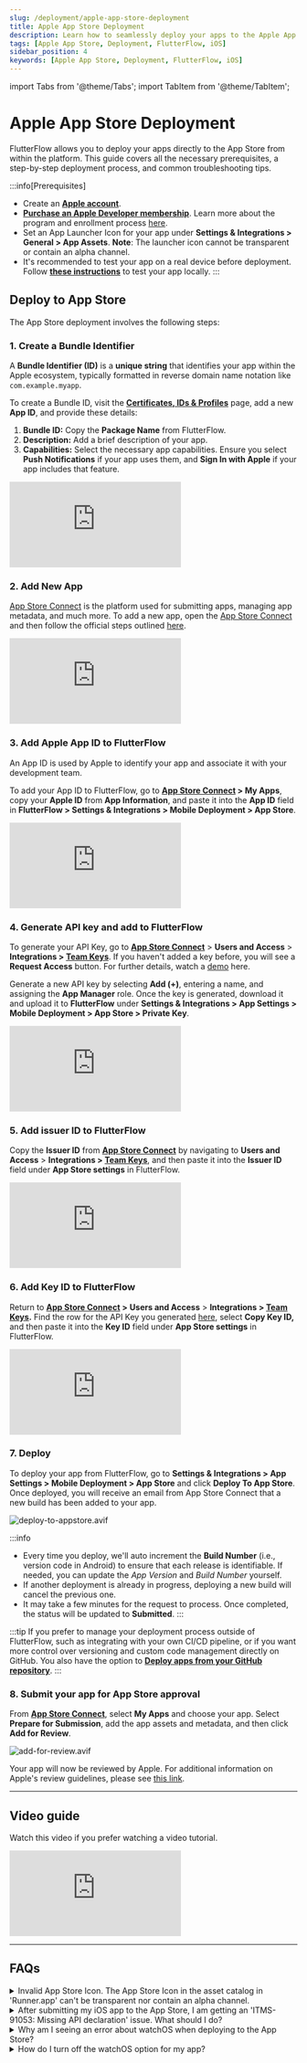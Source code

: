 ```yaml
---
slug: /deployment/apple-app-store-deployment
title: Apple App Store Deployment
description: Learn how to seamlessly deploy your apps to the Apple App Store using FlutterFlow.
tags: [Apple App Store, Deployment, FlutterFlow, iOS]
sidebar_position: 4
keywords: [Apple App Store, Deployment, FlutterFlow, iOS]
---
```


import Tabs from '@theme/Tabs';
import TabItem from '@theme/TabItem';

# Apple App Store Deployment

FlutterFlow allows you to deploy your apps directly to the App Store from within the platform. This guide covers all the necessary prerequisites, a step-by-step deployment process, and common troubleshooting tips.

:::info[Prerequisites]
- Create an [**Apple account**](https://appleid.apple.com/account?appId=632&returnUrl=https%3A//developer.apple.com/account/).
- [**Purchase an Apple Developer membership**](https://developer.apple.com/programs/enroll/). Learn more about the program and enrollment process [here](https://developer.apple.com/programs/).
- Set an App Launcher Icon for your app under **Settings & Integrations > General > App Assets**. **Note**: The launcher icon cannot be transparent or contain an alpha channel.
- It's recommended to test your app on a real device before deployment. Follow [**these instructions**](../testing/local-run) to test your app locally.
:::

## Deploy to App Store

The App Store deployment involves the following steps:

### 1. Create a Bundle Identifier

A **Bundle Identifier (ID)** is a **unique string** that identifies your app within the Apple ecosystem, typically formatted in reverse domain name notation like `com.example.myapp`.

To create a Bundle ID, visit the [**Certificates, IDs & Profiles**](https://developer.apple.com/account/resources/identifiers/list) page, add a new **App ID**, and provide these details:

1. **Bundle ID:** Copy the **Package Name** from FlutterFlow.
2. **Description:** Add a brief description of your app.
3. **Capabilities:** Select the necessary app capabilities. Ensure you select **Push Notifications** if your app uses them, and **Sign In with Apple** if your app includes that feature.

<div style={{
    position: 'relative',
    paddingBottom: 'calc(56.67989417989418% + 41px)', // Keeps the aspect ratio and additional padding
    height: 0,
    width: '100%'}}>
    <iframe 
        src="https://demo.arcade.software/JGwpUcUjVTiFSfc3kGef?embed&show_copy_link=true"
        title=""
        style={{
            position: 'absolute',
            top: 0,
            left: 0,
            width: '100%',
            height: '100%',
            colorScheme: 'light'
        }}
        frameborder="0"
        loading="lazy"
        webkitAllowFullScreen
        mozAllowFullScreen
        allowFullScreen
        allow="clipboard-write">
    </iframe>
</div>
<p></p>

### 2. Add New App

[App Store Connect](https://developer.apple.com/help/app-store-connect/get-started/app-store-connect-homepage) is the platform used for submitting apps, managing app metadata, and much more. To add a new app, open the [App Store Connect](https://appstoreconnect.apple.com/) and then follow the official steps outlined [here](https://developer.apple.com/help/app-store-connect/create-an-app-record/add-a-new-app).

<div style={{
    position: 'relative',
    paddingBottom: 'calc(56.67989417989418% + 41px)', // Keeps the aspect ratio and additional padding
    height: 0,
    width: '100%'}}>
    <iframe 
        src="https://demo.arcade.software/tVasNWruqpZg01we8gap?embed&show_copy_link=true"
        title=""
        style={{
            position: 'absolute',
            top: 0,
            left: 0,
            width: '100%',
            height: '100%',
            colorScheme: 'light'
        }}
        frameborder="0"
        loading="lazy"
        webkitAllowFullScreen
        mozAllowFullScreen
        allowFullScreen
        allow="clipboard-write">
    </iframe>
</div>
<p></p>

### 3. Add Apple App ID to FlutterFlow

An App ID is used by Apple to identify your app and associate it with your development team.

To add your App ID to FlutterFlow, go to **[App Store Connect](https://appstoreconnect.apple.com/) > My Apps**, copy your **Apple ID** from **App Information**, and paste it into the **App ID** field in **FlutterFlow > Settings & Integrations > Mobile Deployment > App Store**.

<div style={{
    position: 'relative',
    paddingBottom: 'calc(56.67989417989418% + 41px)', // Keeps the aspect ratio and additional padding
    height: 0,
    width: '100%'}}>
    <iframe 
        src="https://demo.arcade.software/oWMQvIeQfAbGIvMEm4XR?embed&show_copy_link=true"
        title=""
        style={{
            position: 'absolute',
            top: 0,
            left: 0,
            width: '100%',
            height: '100%',
            colorScheme: 'light'
        }}
        frameborder="0"
        loading="lazy"
        webkitAllowFullScreen
        mozAllowFullScreen
        allowFullScreen
        allow="clipboard-write">
    </iframe>
</div>
<p></p>

### 4. Generate API key and add to FlutterFlow

To generate your API Key, go to [**App Store Connect**](https://appstoreconnect.apple.com/) > **Users and Access** > **Integrations > [Team Keys](https://appstoreconnect.apple.com/access/integrations/api)**. If you haven't added a key before, you will see a **Request Access** button. For further details, watch a [demo](https://youtu.be/L2BpgVog4so?si=yS9r_PBeORgd6Uhp&t=240) here.

Generate a new API key by selecting **Add (+)**, entering a name, and assigning the **App Manager** role. Once the key is generated, download it and upload it to **FlutterFlow** under **Settings & Integrations > App Settings > Mobile Deployment > App Store > Private Key**.

<div style={{
    position: 'relative',
    paddingBottom: 'calc(56.67989417989418% + 41px)', // Keeps the aspect ratio and additional padding
    height: 0,
    width: '100%'}}>
    <iframe 
        src="https://demo.arcade.software/x2X1EcIYLpmDAE7Fn08h?embed&show_copy_link=true"
        title=""
        style={{
            position: 'absolute',
            top: 0,
            left: 0,
            width: '100%',
            height: '100%',
            colorScheme: 'light'
        }}
        frameborder="0"
        loading="lazy"
        webkitAllowFullScreen
        mozAllowFullScreen
        allowFullScreen
        allow="clipboard-write">
    </iframe>
</div>
<p></p>

### 5. Add issuer ID to FlutterFlow

Copy the **Issuer ID** from [**App Store Connect**](https://appstoreconnect.apple.com/) by navigating to **Users and Access** > **Integrations > [Team Keys](https://appstoreconnect.apple.com/access/integrations/api)**, and then paste it into the **Issuer ID** field under **App Store settings** in FlutterFlow.

<div style={{
    position: 'relative',
    paddingBottom: 'calc(56.67989417989418% + 41px)', // Keeps the aspect ratio and additional padding
    height: 0,
    width: '100%'}}>
    <iframe 
        src="https://demo.arcade.software/LVqjJmapbZeK7gY1cYmo?embed&show_copy_link=true"
        title=""
        style={{
            position: 'absolute',
            top: 0,
            left: 0,
            width: '100%',
            height: '100%',
            colorScheme: 'light'
        }}
        frameborder="0"
        loading="lazy"
        webkitAllowFullScreen
        mozAllowFullScreen
        allowFullScreen
        allow="clipboard-write">
    </iframe>
</div>
<p></p>

### 6. Add Key ID to FlutterFlow

Return to **[App Store Connect](https://appstoreconnect.apple.com/) >** **Users and Access** > **Integrations > [Team Keys](https://appstoreconnect.apple.com/access/integrations/api).** Find the row for the API Key you generated [here](#4-generate-api-key-and-add-to-flutterflow), select **Copy Key ID,** and then paste it into the **Key ID** field under **App Store settings** in FlutterFlow.

<div style={{
    position: 'relative',
    paddingBottom: 'calc(56.67989417989418% + 41px)', // Keeps the aspect ratio and additional padding
    height: 0,
    width: '100%'}}>
    <iframe 
        src="https://demo.arcade.software/qQdK8wDgQyxHplVt4LyP?embed&show_copy_link=true"
        title=""
        style={{
            position: 'absolute',
            top: 0,
            left: 0,
            width: '100%',
            height: '100%',
            colorScheme: 'light'
        }}
        frameborder="0"
        loading="lazy"
        webkitAllowFullScreen
        mozAllowFullScreen
        allowFullScreen
        allow="clipboard-write">
    </iframe>
</div>
<p></p>

### 7. Deploy

To deploy your app from FlutterFlow, go to **Settings & Integrations > App Settings > Mobile Deployment > App Store** and click **Deploy To App Store**. Once deployed, you will receive an email from App Store Connect that a new build has been added to your app.

![deploy-to-appstore.avif](../imgs/deploy-to-appstore.avif)

:::info
- Every time you deploy, we'll auto increment the **Build Number** (i.e., version code in Android) to ensure that each release is identifiable. If needed, you can update the *App Version* and *Build Number* yourself.
- If another deployment is already in progress, deploying a new build will cancel the previous one.
- It may take a few minutes for the request to process. Once completed, the status will be updated to **Submitted**.
:::

:::tip
If you prefer to manage your deployment process outside of FlutterFlow, such as integrating with your own CI/CD pipeline, or if you want more control over versioning and custom code management directly on GitHub. You also have the option to [**Deploy apps from your GitHub repository**](deploy-from-github.md).
:::


### 8. Submit your app for App Store approval

From [**App Store Connect**](https://appstoreconnect.apple.com/), select **My Apps** and choose your app. Select **Prepare for Submission**, add the app assets and metadata, and then click **Add for Review**.

![add-for-review.avif](../imgs/add-for-review.avif)

Your app will now be reviewed by Apple. For additional information on Apple's review guidelines, please see [this link](https://developer.apple.com/app-store/review/guidelines/).

---

## Video guide
Watch this video if you prefer watching a video tutorial.

<div style={{
    position: 'relative',
    paddingBottom: 'calc(56.67989417989418% + 41px)', // Keeps the aspect ratio and additional padding
    height: 0,
    width: '100%'}}>
    <iframe 
        src="https://www.youtube.com/embed/4GFMsYep_S0"
        title="Sharing a Project with a User"
        style={{
            position: 'absolute',
            top: 0,
            left: 0,
            width: '100%',
            height: '100%',
            colorScheme: 'light'
        }}
        frameborder="0"
        loading="lazy"
        webkitAllowFullScreen
        mozAllowFullScreen
        allowFullScreen
        allow="clipboard-write">
    </iframe>
</div>

---

## FAQs
<details>
<summary>Invalid App Store Icon. The App Store Icon in the asset catalog in 'Runner.app' can't be transparent nor contain an alpha channel.</summary>
<p>You need to update your App Launcher Icon (under Settings &amp; Integrations --&gt; General) with an image that isn't transparent and/or doesn't contain an alpha channel. </p>
</details>

<details>
<summary>After submitting my iOS app to the App Store, I am getting an 'ITMS-91053: Missing API declaration' issue. What should I do?</summary>
<p>
Apple requires that apps using certain APIs have a Privacy Manifest file that declares the [**reason for using the API**](https://developer.apple.com/documentation/bundleresources/privacy_manifest_files/describing_use_of_required_reason_api). Apple will begin requiring this file for App Store approval on May 1, 2024.

Most packages that FlutterFlow uses already have a Privacy Manifest created by the package author or FlutterFlow team. However, there may be some cases where packages don't have the necessary privacy manifest needed.

Similarly, if you have written custom code that calls these APIs directly or uses a package that calls the APIs, you must ensure that your app has the required manifest file.

Here are the steps you can take to resolve this issue:

1. See if the custom package you use is listed [here](https://developer.apple.com/support/third-party-SDK-requirements/); ensure to use the latest version if you are using any of these.
2. If unsure which package is using protected APIs, you may be able to use a tool like [this](https://github.com/crasowas/app_store_required_privacy_manifest_analyser) to identify them. Once identified, update to the latest versions, as the package author may have addressed compliance issues.
    1. To verify, look into the package's changelog or source code for a `PrivacyInfo.privacy` file, which indicates compliance (examples [here](https://github.com/fluttercommunity/plus_plugins/blob/main/packages/share_plus/share_plus/ios/PrivacyInfo.xcprivacy) and [here](https://github.com/flutter/packages/blob/main/packages/url_launcher/url_launcher_ios/ios/Resources/PrivacyInfo.xcprivacy)).
    2. If the current package hasn’t resolved the issue, consider using an alternative package that complies, or contact the package's maintainer for a fix.
3. If you have written a custom iOS code that is accessing the APIs:
    1. In FlutterFlow, navigate to **Settings & Integrations > App Settings > Privacy Manifest Configuration**.
    2. Activate the necessary API reasons and select the appropriate reasons from the dropdown. A detailed explanation of each API reason can be found [here](https://developer.apple.com/documentation/bundleresources/privacy_manifest_files/describing_use_of_required_reason_api).

![privacy-manifest-configuration](../imgs/privacy-manifest-configuration.avif)
</p>
</details>

<details>
<summary>Why am I seeing an error about watchOS when deploying to the App Store?</summary>

This error occurs when the **watchOS build option** is enabled for your app’s App ID in the Apple Developer Console. By default, some App IDs may have the **WatchKit App** option checked, which causes deployment issues if your app doesn’t support watchOS.

</details>

<details>
<summary>How do I turn off the watchOS option for my app?</summary>

To disable the watchOS option for a specific app:

1. Go to the **[Apple Developer website](https://developer.apple.com/)** and sign in to your account.  
2. Click **Certificates, Identifiers & Profiles**.  
3. In the left-hand menu, select **App IDs**.  
4. Find your app’s **App ID** and click **Edit**.  
5. Scroll down to the **WatchKit App** section.  
6. Uncheck **Enable for this App ID**.  
7. Click **Continue** to save your changes.  

</details>



